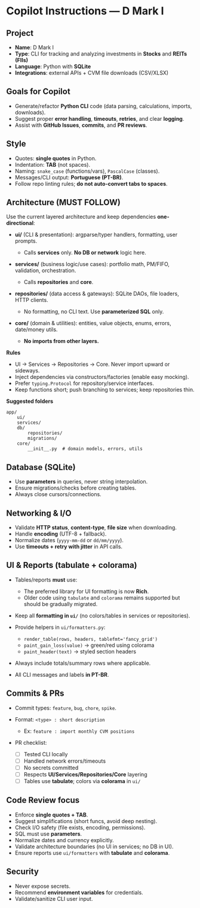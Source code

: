 # Copilot Instructions — D Mark I

## Project

* **Name**: D Mark I
* **Type**: CLI for tracking and analyzing investments in **Stocks** and **REITs (FIIs)**
* **Language**: Python with **SQLite**
* **Integrations**: external APIs + CVM file downloads (CSV/XLSX)

## Goals for Copilot

* Generate/refactor **Python CLI** code (data parsing, calculations, imports, downloads).
* Suggest proper **error handling**, **timeouts**, **retries**, and clear **logging**.
* Assist with **GitHub Issues**, **commits**, and **PR reviews**.

## Style

* Quotes: **single quotes** in Python.
* Indentation: **TAB** (not spaces).
* Naming: `snake_case` (functions/vars), `PascalCase` (classes).
* Messages/CLI output: **Portuguese (PT-BR)**.
* Follow repo linting rules; **do not auto-convert tabs to spaces**.

## Architecture (MUST FOLLOW)

Use the current layered architecture and keep dependencies **one-directional**:

* **ui/** (CLI & presentation): argparse/typer handlers, formatting, user prompts.
  * Calls **services** only. **No DB or network** logic here.

* **services/** (business logic/use cases): portfolio math, PM/FIFO, validation, orchestration.
  * Calls **repositories** and **core**.

* **repositories/** (data access & gateways): SQLite DAOs, file loaders, HTTP clients.
  * No formatting, no CLI text. Use **parameterized SQL** only.

* **core/** (domain & utilities): entities, value objects, enums, errors, date/money utils.
  * **No imports from other layers.**

**Rules**

* UI → Services → Repositories → Core. Never import upward or sideways.
* Inject dependencies via constructors/factories (enable easy mocking).
* Prefer `typing.Protocol` for repository/service interfaces.
* Keep functions short; push branching to services; keep repositories thin.

**Suggested folders**

```
app/
	ui/
	services/
	db/
		repositories/
		migrations/
	core/
		__init__.py  # domain models, errors, utils
```

## Database (SQLite)

* Use **parameters** in queries, never string interpolation.
* Ensure migrations/checks before creating tables.
* Always close cursors/connections.

## Networking & I/O

* Validate **HTTP status**, **content-type**, **file size** when downloading.
* Handle **encoding** (UTF-8 + fallback).
* Normalize dates (`yyyy-mm-dd` or `dd/mm/yyyy`).
* Use **timeouts + retry with jitter** in API calls.

## UI & Reports (tabulate + colorama)

* Tables/reports **must** use:

	* The preferred library for UI formatting is now **Rich**.  
	* Older code using `tabulate` and `colorama` remains supported but should be gradually migrated.


* Keep all **formatting in `ui/`** (no colors/tables in services or repositories).
* Provide helpers in `ui/formatters.py`:

	* `render_table(rows, headers, tablefmt='fancy_grid')`
	* `paint_gain_loss(value)` → green/red using colorama
	* `paint_header(text)` → styled section headers
* Always include totals/summary rows where applicable.
* All CLI messages and labels **in PT-BR**.

## Commits & PRs

* Commit types: `feature`, `bug`, `chore`, `spike`.
* Format: `<type> : short description`

	* Ex: `feature : import monthly CVM positions`
* PR checklist:

	* [ ] Tested CLI locally
	* [ ] Handled network errors/timeouts
	* [ ] No secrets committed
	* [ ] Respects **UI/Services/Repositories/Core** layering
	* [ ] Tables use **tabulate**; colors via **colorama** in `ui/`

## Code Review focus

* Enforce **single quotes + TAB**.
* Suggest simplifications (short funcs, avoid deep nesting).
* Check I/O safety (file exists, encoding, permissions).
* SQL must use **parameters**.
* Normalize dates and currency explicitly.
* Validate architecture boundaries (no UI in services; no DB in UI).
* Ensure reports use `ui/formatters` with **tabulate** and **colorama**.

## Security

* Never expose secrets.
* Recommend **environment variables** for credentials.
* Validate/sanitize CLI user input.